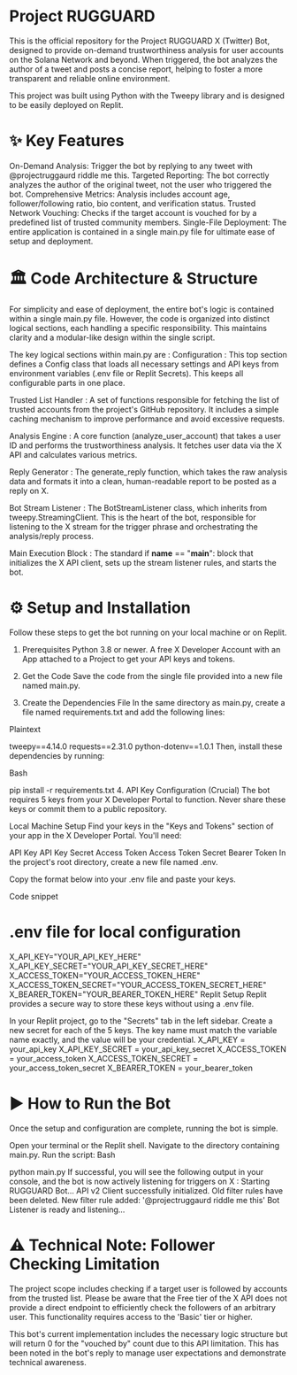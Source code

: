 # Project RUGGUARD 
This is the official repository for the Project RUGGUARD X (Twitter) Bot, designed to provide on-demand trustworthiness analysis for user accounts on the Solana Network and beyond. When triggered, the bot analyzes the author of a tweet and posts a concise report, helping to foster a more transparent and reliable online environment.

This project was built using Python with the Tweepy library and is designed to be easily deployed on Replit.

# ✨ Key Features
On-Demand Analysis: Trigger the bot by replying to any tweet with @projectruggaurd riddle me this.
Targeted Reporting: The bot correctly analyzes the author of the original tweet, not the user who triggered the bot.
Comprehensive Metrics: Analysis includes account age, follower/following ratio, bio content, and verification status.
Trusted Network Vouching: Checks if the target account is vouched for by a predefined list of trusted community members.
Single-File Deployment: The entire application is contained in a single main.py file for ultimate ease of setup and deployment.

# 🏛️ Code Architecture & Structure
For simplicity and ease of deployment, the entire bot's logic is contained within a single main.py file. However, the code is organized into distinct logical sections, each handling a specific responsibility. This maintains clarity and a modular-like design within the single script.

The key logical sections within main.py are :
Configuration : This top section defines a Config class that loads all necessary settings and API keys from environment variables (.env file or Replit Secrets). This keeps all configurable parts in one place.

Trusted List Handler : A set of functions responsible for fetching the list of trusted accounts from the project's GitHub repository. It includes a simple caching mechanism to improve performance and avoid excessive requests.

Analysis Engine : A core function (analyze_user_account) that takes a user ID and performs the trustworthiness analysis. It fetches user data via the X API and calculates various metrics.

Reply Generator : The generate_reply function, which takes the raw analysis data and formats it into a clean, human-readable report to be posted as a reply on X.

Bot Stream Listener : The BotStreamListener class, which inherits from tweepy.StreamingClient. This is the heart of the bot, responsible for listening to the X stream for the trigger phrase and orchestrating the analysis/reply process.

Main Execution Block : The standard if __name__ == "__main__": block that initializes the X API client, sets up the stream listener rules, and starts the bot.

# ⚙️ Setup and Installation
Follow these steps to get the bot running on your local machine or on Replit.

1. Prerequisites
Python 3.8 or newer.
A free X Developer Account with an App attached to a Project to get your API keys and tokens.
2. Get the Code
Save the code from the single file provided into a new file named main.py.

3. Create the Dependencies File
In the same directory as main.py, create a file named requirements.txt and add the following lines:

Plaintext

tweepy==4.14.0
requests==2.31.0
python-dotenv==1.0.1
Then, install these dependencies by running:

Bash

pip install -r requirements.txt
4. API Key Configuration (Crucial)
The bot requires 5 keys from your X Developer Portal to function. Never share these keys or commit them to a public repository.

Local Machine Setup
Find your keys in the "Keys and Tokens" section of your app in the X Developer Portal. You'll need:

API Key
API Key Secret
Access Token
Access Token Secret
Bearer Token
In the project's root directory, create a new file named .env.

Copy the format below into your .env file and paste your keys.

Code snippet

# .env file for local configuration
X_API_KEY="YOUR_API_KEY_HERE"
X_API_KEY_SECRET="YOUR_API_KEY_SECRET_HERE"
X_ACCESS_TOKEN="YOUR_ACCESS_TOKEN_HERE"
X_ACCESS_TOKEN_SECRET="YOUR_ACCESS_TOKEN_SECRET_HERE"
X_BEARER_TOKEN="YOUR_BEARER_TOKEN_HERE"
Replit Setup
Replit provides a secure way to store these keys without using a .env file.

In your Replit project, go to the "Secrets" tab in the left sidebar.
Create a new secret for each of the 5 keys. The key name must match the variable name exactly, and the value will be your credential.
X_API_KEY = your_api_key
X_API_KEY_SECRET = your_api_key_secret
X_ACCESS_TOKEN = your_access_token
X_ACCESS_TOKEN_SECRET = your_access_token_secret
X_BEARER_TOKEN = your_bearer_token

# ▶️ How to Run the Bot
Once the setup and configuration are complete, running the bot is simple.

Open your terminal or the Replit shell.
Navigate to the directory containing main.py.
Run the script:
Bash

python main.py
If successful, you will see the following output in your console, and the bot is now actively listening for triggers on X :
Starting RUGGUARD Bot...
API v2 Client successfully initialized.
Old filter rules have been deleted.
New filter rule added: '@projectruggaurd riddle me this'
Bot Listener is ready and listening...

# ⚠️ Technical Note: Follower Checking Limitation
The project scope includes checking if a target user is followed by accounts from the trusted list. Please be aware that the Free tier of the X API does not provide a direct endpoint to efficiently check the followers of an arbitrary user. This functionality requires access to the 'Basic' tier or higher.

This bot's current implementation includes the necessary logic structure but will return 0 for the "vouched by" count due to this API limitation. This has been noted in the bot's reply to manage user expectations and demonstrate technical awareness.
